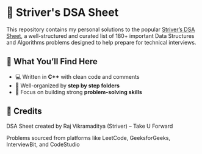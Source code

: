 # 🚀 Striver's DSA Sheet 

This repository contains my personal solutions to the popular [Striver’s DSA Sheet](https://takeuforward.org/interviews/strivers-sde-sheet-top-coding-interview-problems/), a well-structured and curated list of 180+ important Data Structures and Algorithms problems designed to help prepare for technical interviews.

## 🧠 What You’ll Find Here

- 💻 Written in **C++** with clean code and comments
- 📂 Well-organized by **step by step folders**
- 🧮 Focus on building strong **problem-solving skills**

## 🙌 Credits
DSA Sheet created by Raj Vikramaditya (Striver) – Take U Forward

Problems sourced from platforms like LeetCode, GeeksforGeeks, InterviewBit, and CodeStudio
